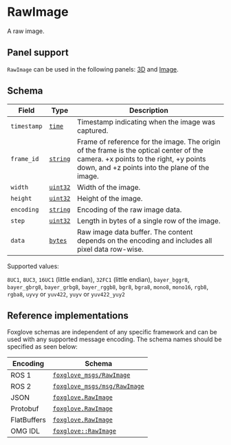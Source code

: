 # RawImage

A raw image.

## Panel support

<!--TODO: Link missing documentation when available-->
`RawImage` can be used in the following panels: [3D](#) and [Image](#).


## Schema 

| Field      | Type                          | Description                                                                                                                                                                         |
|-------------|-------------------------------|-------------------------------------------------------------------------------------------------------------------------------------------------------------------------------------|
| `timestamp` | [`time`](#)                   | Timestamp indicating when the image was captured.                                                                                                                                  |
| `frame_id`  | [`string`](#)                 | Frame of reference for the image. The origin of the frame is the optical center of the camera. +x points to the right, +y points down, and +z points into the plane of the image.               |
| `width`     | [`uint32`](#)                 | Width of the image.                                                                                                                                                      |
| `height`    | [`uint32`](#)                 | Height of the image.                                                                                                                                                     |
| `encoding`  | [`string`](#)                 | Encoding of the raw image data.                                                                                                        |
| `step`      | [`uint32`](#)                 | Length in bytes of a single row of the image.                                                                                                                                       |
| `data`      | [`bytes`](#)                  | Raw image data buffer. The content depends on the encoding and includes all pixel data row-wise.                                                                                   |


Supported values: 

`8UC1`, `8UC3`, `16UC1` (little endian), `32FC1` (little endian), `bayer_bggr8`, `bayer_gbrg8`, `bayer_grbg8`, `bayer_rggb8`, `bgr8`, `bgra8`, `mono8`, `mono16`, `rgb8`, `rgba8`, `uyvy` or `yuv422`, `yuyv` or `yuv422_yuy2`



## Reference implementations

Foxglove schemas are independent of any specific framework and can be used with any supported message encoding. The schema names should be specified as seen below:

| Encoding     | Schema                                   |
|--------------|------------------------------------------|
| ROS 1        | [`foxglove_msgs/RawImage`](https://github.com/foxglove/foxglove-sdk/blob/main/schemas/ros1/RawImage.msg)          |
| ROS 2        | [`foxglove_msgs/msg/RawImage`](https://github.com/foxglove/foxglove-sdk/blob/main/schemas/ros2/RawImage.msg)      |
| JSON         | [`foxglove.RawImage`](https://github.com/foxglove/foxglove-sdk/blob/main/schemas/jsonschema/RawImage.json)        |
| Protobuf     | [`foxglove.RawImage`](https://github.com/foxglove/foxglove-sdk/blob/main/schemas/proto/foxglove/RawImage.proto)   |
| FlatBuffers  | [`foxglove.RawImage`](https://github.com/foxglove/foxglove-sdk/blob/main/schemas/flatbuffer/RawImage.fbs)         |
| OMG IDL      | [`foxglove::RawImage`](https://github.com/foxglove/foxglove-sdk/blob/main/schemas/omgidl/foxglove/RawImage.idl)   |

